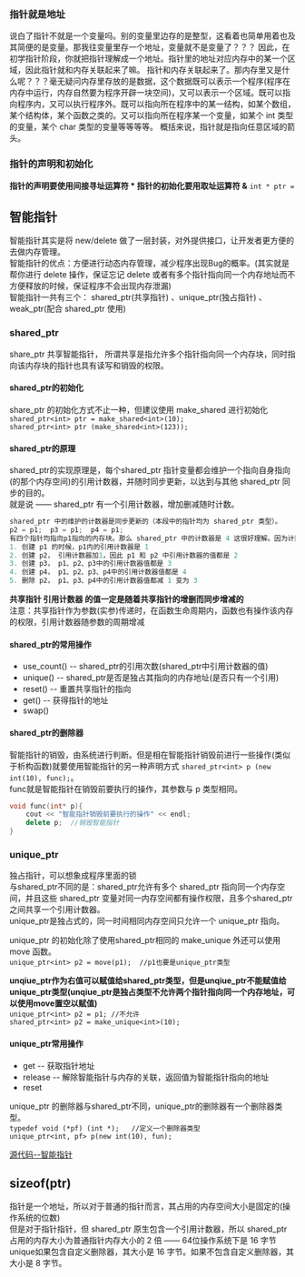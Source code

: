 ### 指针就是地址

说白了指针不就是一个变量吗。别的变量里边存的是整型，这看着也简单用着也及其简便的是变量。那我往变量里存一个地址，变量就不是变量了？？？
因此，在初学指针阶段，你就把指针理解成一个地址。指针里的地址对应内存中的某一个区域，因此指针就和内存关联起来了嘛。
指针和内存关联起来了。那内存里又是什么呢？？？毫无疑问内存里存放的是数据，这个数据既可以表示一个程序(程序在内存中运行，内存自然要为程序开辟一块空间)，又可以表示一个区域。既可以指向程序内，又可以执行程序外。既可以指向所在程序中的某一结构，如某个数组，某个结构体，某个函数之类的。又可以指向所在程序某一个变量，如某个 int 类型的变量，某个 char 类型的变量等等等等。
概括来说，指针就是指向任意区域的箭头。

### 指针的声明和初始化
**指针的声明要使用间接寻址运算符 *  指针的初始化要用取址运算符 &**
`int * ptr = `











## 智能指针         
智能指针其实是将 new/delete 做了一层封装，对外提供接口，让开发者更方便的去做内存管理。          
智能指针的优点：方便进行动态内存管理，减少程序出现Bug的概率。(其实就是帮你进行 delete 操作，保证忘记 delete 或者有多个指针指向同一个内存地址而不方便释放的时候，保证程序不会出现内存泄漏)            
智能指针一共有三个： shared_ptr(共享指针) 、unique_ptr(独占指针) 、 weak_ptr(配合 shared_ptr 使用)            

### shared_ptr                 
share_ptr 共享智能指针， 所谓共享是指允许多个指针指向同一个内存块，同时指向该内存块的指针也具有读写和销毁的权限。                

#### shared_ptr的初始化           
share_ptr 的初始化方式不止一种，但建议使用 make_shared 进行初始化            
`shared_ptr<int> ptr = make_shared<int>(10);`           
`shared_ptr<int> ptr (make_shared<int>(123));`          

#### shared_ptr的原理           
shared_ptr的实现原理是，每个shared_ptr 指针变量都会维护一个指向自身指向(的那个内存空间)的引用计数器，并随时同步更新，以达到与其他 shared_ptr 同步的目的。            
就是说 —— shared_ptr 有一个引用计数器，增加删减随时计数。            
```c++ 
shared_ptr 中的维护的计数器是同步更新的（本段中的指针均为 shared_ptr 类型）。               
p2 = p1;  p3 = p1;  p4 = p1;                 
有四个指针均指向p1指向的内存块。那么 shared_ptr 中的计数器是 4 这很好理解。因为计数器在共享指针中是一个地址，所以共享指针的增删，所有指针内的计数器值都会发生变化。             
1. 创建 p1 的时候，p1内的引用计数器是 1               
2. 创建 p2， 引用计数器加1，因此 p1 和 p2 中引用计数器的值都是 2              
3. 创建 p3， p1、p2、p3中的引用计数器值都是 3                 
4. 创建 p4， p1、p2、p3、p4中的引用计数器值都是 4            
5. 删除 p2， p1、p3、p4中的引用计数器值都减 1 变为 3             
```
**共享指针 引用计数器  的值一定是随着共享指针的增删而同步增减的**                
注意：共享指针作为参数(实参)传递时，在函数生命周期内，函数也有操作该内存的权限，引用计数器随参数的周期增减              

#### shared_ptr的常用操作               
-  use_count()     --     shared_ptr的引用次数(shared_ptr中引用计数器的值)                 
-  unique()     --     shared_ptr是否是独占其指向的内存地址(是否只有一个引用)                 
-  reset()    --    重置共享指针的指向           
-  get()    --    获得指针的地址     
-  swap()

#### shared_ptr的删除器                 
智能指针的销毁，由系统进行判断。但是相在智能指针销毁前进行一些操作(类似于析构函数)就要使用智能指针的另一种声明方式 `shared_ptr<int> p (new int(10), func);`。              
func就是智能指针在销毁前要执行的操作，其参数与 p 类型相同。                    
```c++
void func(int* p){          
	cout << "智能指针销毁前要执行的操作" << endl;            
	delete p;  //销毁智能指针          
}            
```

### unique_ptr             
独占指针，可以想象成程序里面的锁             
与shared_ptr不同的是：shared_ptr允许有多个 shared_ptr 指向同一个内存空间，并且这些 shared_ptr 变量对同一内存空间都有操作权限，且多个shared_ptr之间共享一个引用计数器。              
unique_ptr是独占式的，同一时间相同内存空间只允许一个 unique_ptr 指向。                

unique_ptr 的初始化除了使用shared_ptr相同的 make_unique 外还可以使用 move 函数。              
`unique_ptr<int> p2 = move(p1);  //p1也要是unique_ptr类型`            

**unqiue_ptr作为右值可以赋值给shared_ptr类型，但是unqiue_ptr不能赋值给unique_ptr类型(unqiue_ptr是独占类型不允许两个指针指向同一个内存地址，可以使用move置空以赋值)**                
`unique_ptr<int> p2 = p1; //不允许`               
`shared_ptr<int> p2 = make_unique<int>(10);`               

#### unique_ptr常用操作              
- get  --    获取指针地址            
- release  --    解除智能指针与内存的关联，返回值为智能指针指向的地址               
- reset              

unique_ptr 的删除器与shared_ptr不同，unique_ptr的删除器有一个删除器类型。              
`typedef void (*pf) (int *);   //定义一个删除器类型`           
`unique_ptr<int, pf> p(new int(10), fun);`            


[源代码--智能指针](../assets/Source/%E6%8C%87%E9%92%88/智能指针.cpp)            


## sizeof(ptr)             
指针是一个地址，所以对于普通的指针而言，其占用的内存空间大小是固定的(操作系统的位数)             
但是对于指针指针，但 shared_ptr 原生包含一个引用计数器，所以 shared_ptr 占用的内存大小为普通指针内存大小的 2 倍 —— 64位操作系统下是 16 字节         
unique如果包含自定义删除器，其大小是 16 字节。如果不包含自定义删除器，其大小是 8 字节。         